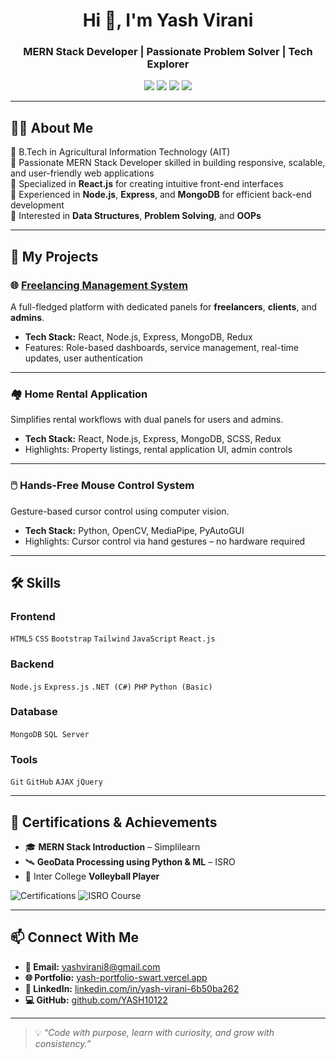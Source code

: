 <h1 align="center">Hi 👋, I'm Yash Virani</h1>
<h3 align="center">MERN Stack Developer | Passionate Problem Solver | Tech Explorer</h3>

<p align="center">
  <a href="https://github.com/YASH10122" target="_blank"><img src="https://img.shields.io/github/followers/YASH10122?label=GitHub&style=social" /></a>
  <a href="https://www.linkedin.com/in/yash-virani-6b50ba262" target="_blank"><img src="https://img.shields.io/badge/LinkedIn-blue?style=flat&logo=linkedin" /></a>
  <a href="mailto:yashvirani8@gmail.com"><img src="https://img.shields.io/badge/Gmail-red?style=flat&logo=gmail&logoColor=white" /></a>
  <a href="https://yash-portfolio-swart.vercel.app/" target="_blank"><img src="https://img.shields.io/badge/Portfolio-black?style=flat&logo=vercel" /></a>
</p>

---

## 🧑‍💻 About Me

🔹 B.Tech in Agricultural Information Technology (AIT)  
🔹 Passionate MERN Stack Developer skilled in building responsive, scalable, and user-friendly web applications  
🔹 Specialized in **React.js** for creating intuitive front-end interfaces  
🔹 Experienced in **Node.js**, **Express**, and **MongoDB** for efficient back-end development  
🔹 Interested in **Data Structures**, **Problem Solving**, and **OOPs**

---

## 🚀 My Projects

### 🌐 [Freelancing Management System](https://github.com/YASH10122)
A full-fledged platform with dedicated panels for **freelancers**, **clients**, and **admins**.

- **Tech Stack:** React, Node.js, Express, MongoDB, Redux
- Features: Role-based dashboards, service management, real-time updates, user authentication

---

### 🏘️ Home Rental Application
Simplifies rental workflows with dual panels for users and admins.

- **Tech Stack:** React, Node.js, Express, MongoDB, SCSS, Redux
- Highlights: Property listings, rental application UI, admin controls

---

### 🖱️ Hands-Free Mouse Control System
Gesture-based cursor control using computer vision.

- **Tech Stack:** Python, OpenCV, MediaPipe, PyAutoGUI
- Highlights: Cursor control via hand gestures – no hardware required

---

## 🛠️ Skills

### Frontend  
`HTML5` `CSS` `Bootstrap` `Tailwind` `JavaScript` `React.js`

### Backend  
`Node.js` `Express.js` `.NET (C#)` `PHP` `Python (Basic)`

### Database  
`MongoDB` `SQL Server`

### Tools  
`Git` `GitHub` `AJAX` `jQuery`

---

## 📜 Certifications & Achievements

- 🎓 **MERN Stack Introduction** – Simplilearn  
- 🛰️ **GeoData Processing using Python & ML** – ISRO  
- 🏐 Inter College **Volleyball Player**

![Certifications](https://yash-portfolio-swart.vercel.app/MERN.png)
![ISRO Course](https://yash-portfolio-swart.vercel.app/isro.png)

---

## 📫 Connect With Me

- **📧 Email:** yashvirani8@gmail.com  
- **🌐 Portfolio:** [yash-portfolio-swart.vercel.app](https://yash-portfolio-swart.vercel.app)  
- **💼 LinkedIn:** [linkedin.com/in/yash-virani-6b50ba262](https://www.linkedin.com/in/yash-virani-6b50ba262)  
- **💻 GitHub:** [github.com/YASH10122](https://github.com/YASH10122)

---

> 💡 _“Code with purpose, learn with curiosity, and grow with consistency.”_

